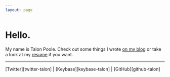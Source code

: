 ```yaml
---
layout: page
---
```



# Hello.

My name is Talon Poole. Check out some things I wrote [on my blog](/blog) or
take a look at my [resume](/resume) if you want.

<hr>
[Twitter][twitter-talon] |
[Keybase][keybase-talon] |
[GitHub][github-talon]

[twitter-talon]: http://twitter.com/legittalon
[github-talon]: http://github.com/legittalon
[keybase-talon]: https://keybase.io/talon
